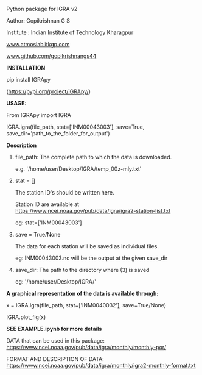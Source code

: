 Python package for IGRA v2

Author: Gopikrishnan G S

Institute : Indian Institute of Technology Kharagpur

www.atmoslabiitkgp.com

www.github.com/gopikrishnangs44



**INSTALLATION**

pip install IGRApy

(https://pypi.org/project/IGRApy/)

**USAGE:**

From IGRApy import IGRA

IGRA.igra(file_path, stat=['INM00043003'], save=True, save_dir='path_to_the_folder_for_output')

**Description**

1. file_path: The complete path to which the data is downloaded.

    e.g. '/home/user/Desktop/IGRA/temp_00z-mly.txt'

2. stat = []

    The station ID's should be written here.
    
    
    Station ID are available at  https://www.ncei.noaa.gov/pub/data/igra/igra2-station-list.txt


    eg: stat=['INM00043003']

3. save = True/None


    The data for each station will be saved as individual files.
    
    
    eg: INM00043003.nc will be the output at the given save_dir 

4. save_dir: The path to the directory where (3) is saved


    eg: '/home/user/Desktop/IGRA/'


**A graphical representation of the data is available through:**

x = IGRA.igra(file_path, stat=['INM0040032'], save=True/None)


IGRA.plot_fig(x)



**SEE EXAMPLE.ipynb for more details**


DATA that can be used in this package:
https://www.ncei.noaa.gov/pub/data/igra/monthly/monthly-por/

FORMAT AND DESCRIPTION OF DATA: https://www.ncei.noaa.gov/pub/data/igra/monthly/igra2-monthly-format.txt


